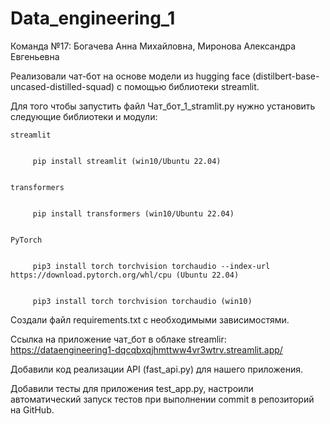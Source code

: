 # Data_engineering_1
Команда №17: Богачева Анна Михайловна, Миронова Александра Евгеньевна


Реализовали чат-бот на основе модели из hugging face (distilbert-base-uncased-distilled-squad) с помощью библиотеки streamlit.


Для того чтобы запустить файл Чат_бот_1_stramlit.py нужно установить следующие библиотеки и модули:


    streamlit
    
    
         pip install streamlit (win10/Ubuntu 22.04)
         
         
    transformers
    
    
         pip install transformers (win10/Ubuntu 22.04)
         
         
    PyTorch
    
    
         pip3 install torch torchvision torchaudio --index-url https://download.pytorch.org/whl/cpu (Ubuntu 22.04)
         
         
         pip3 install torch torchvision torchaudio (win10)
         

Создали файл requirements.txt с необходимыми зависимостями.


Cсылка на приложение чат_бот в облаке streamlir:    https://dataengineering1-dqcqbxqjhmttww4vr3wtrv.streamlit.app/


Добавили код реализации API (fast_api.py) для нашего приложения.
    

Добавили тесты для приложения test_app.py, настроили автоматический запуск тестов при выполнении commit в репозиторий на GitHub.
     
